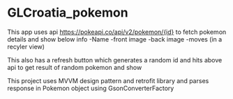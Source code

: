 # GLCroatia_pokemon


This app uses api https://pokeapi.co/api/v2/pokemon/{id} to fetch pokemon details and show below info
-Name
-front image
-back image
-moves (in a recyler view)

This also has a refresh button which generates a random id and hits above api to get result of random pokemon and show


This project uses MVVM design pattern and retrofit library and parses response in Pokemon object using GsonConverterFactory



